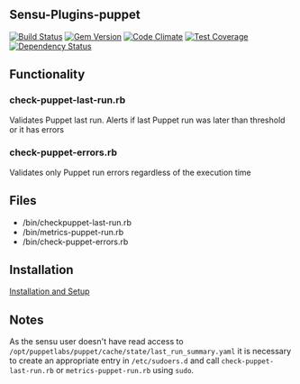 ## Sensu-Plugins-puppet

[![Build Status](https://travis-ci.org/sensu-plugins/sensu-plugins-puppet.svg?branch=master)](https://travis-ci.org/sensu-plugins/sensu-plugins-puppet)
[![Gem Version](https://badge.fury.io/rb/sensu-plugins-puppet.svg)](http://badge.fury.io/rb/sensu-plugins-puppet)
[![Code Climate](https://codeclimate.com/github/sensu-plugins/sensu-plugins-puppet/badges/gpa.svg)](https://codeclimate.com/github/sensu-plugins/sensu-plugins-puppet)
[![Test Coverage](https://codeclimate.com/github/sensu-plugins/sensu-plugins-puppet/badges/coverage.svg)](https://codeclimate.com/github/sensu-plugins/sensu-plugins-puppet)
[![Dependency Status](https://gemnasium.com/sensu-plugins/sensu-plugins-puppet.svg)](https://gemnasium.com/sensu-plugins/sensu-plugins-puppet)

## Functionality

### check-puppet-last-run.rb
Validates Puppet last run. Alerts if last Puppet run was later than threshold or it has errors

### check-puppet-errors.rb
Validates only Puppet run errors regardless of the execution time

## Files

* /bin/checkpuppet-last-run.rb
* /bin/metrics-puppet-run.rb
* /bin/check-puppet-errors.rb

## Installation

[Installation and Setup](http://sensu-plugins.io/docs/installation_instructions.html)

## Notes

As the sensu user doesn't have read access to `/opt/puppetlabs/puppet/cache/state/last_run_summary.yaml` it is necessary to create an appropriate entry in `/etc/sudoers.d` and call `check-puppet-last-run.rb` or `metrics-puppet-run.rb` using `sudo`.
